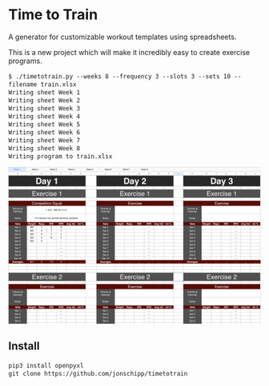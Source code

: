 # Time to Train

A generator for customizable workout templates using spreadsheets.

This is a new project which will make it incredibly easy to create exercise programs.

```
$ ./timetotrain.py --weeks 8 --frequency 3 --slots 3 --sets 10 --filename train.xlsx
Writing sheet Week 1
Writing sheet Week 2
Writing sheet Week 3
Writing sheet Week 4
Writing sheet Week 5
Writing sheet Week 6
Writing sheet Week 7
Writing sheet Week 8
Writing program to train.xlsx
```

![Sheet Example](imgs/sheet.png)

## Install

```
pip3 install openpyxl
git clone https://github.com/jonschipp/timetotrain
```
